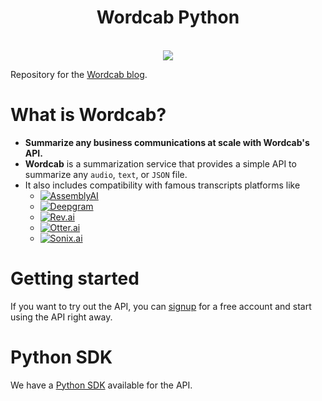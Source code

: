 <h1 align="center">Wordcab Python</h1>
<br>
<div align="center">
	<a href="https://linkedin.com/company/wordcab" target="_blank">
		<img src="https://img.shields.io/badge/LinkedIn-0077B5?style=for-the-badge&logo=linkedin&logoColor=white" />
	</a>
</div>

Repository for the [Wordcab blog](https://blog.wordcab.com/).

# What is Wordcab?

- **Summarize any business communications at scale with Wordcab's API.**
- **Wordcab** is a summarization service that provides a simple API to summarize any `audio`, `text`, or `JSON` file.
- It also includes compatibility with famous transcripts platforms like
  - [![AssemblyAI](https://img.shields.io/badge/AssemblyAI-blue)](https://www.assemblyai.com/)
  - [![Deepgram](https://img.shields.io/badge/Deepgram-green)](https://deepgram.com/)
  - [![Rev.ai](https://img.shields.io/badge/Rev.ai-orange)](https://www.rev.ai/)
  - [![Otter.ai](https://img.shields.io/badge/Otter.ai-purple)](https://otter.ai/)
  - [![Sonix.ai](https://img.shields.io/badge/Sonix.ai-yellow)](https://sonix.ai/)

# Getting started

If you want to try out the API, you can [signup](https://wordcab.com/signup/) for a free account and start using the API
right away.

# Python SDK

We have a [Python SDK](https://github.com/Wordcab/wordcab-python) available for the API.
